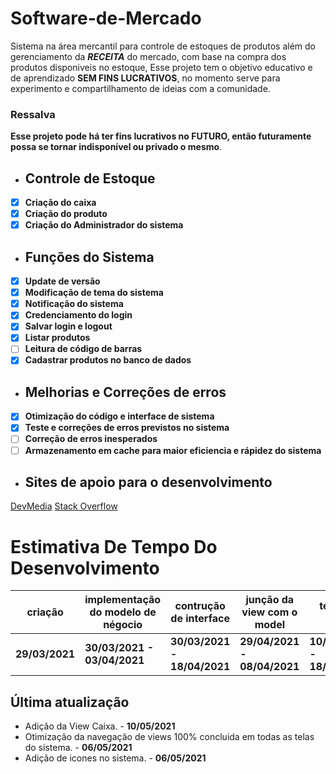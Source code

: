 # Software-de-Mercado
Sistema na área mercantil para controle de estoques de produtos além do gerenciamento da ***RECEITA*** do mercado, com base na compra dos produtos disponiveis no estoque, Esse projeto tem o objetivo educativo e de aprendizado **SEM FINS LUCRATIVOS**, no momento serve para experimento e compartilhamento de ideias com a comunidade.
### Ressalva
**Esse projeto pode há ter fins lucrativos no FUTURO, então futuramente possa se tornar indisponível ou privado o mesmo**.
- ## Controle de Estoque
- [x] **Criação do caixa**
- [x] **Criação do produto**
- [x] **Criação do Administrador do sistema**
- ## Funções do Sistema
- [x] **Update de versão**
- [x] **Modificação de tema do sistema**
- [x] **Notificação do sistema**
- [x] **Credenciamento do login**
- [x] **Salvar login e logout**
- [x] **Listar produtos**
- [ ] **Leitura de código de barras**
- [x] **Cadastrar produtos no banco de dados**
- ## Melhorias e Correções de erros
- [x] **Otimização do código e interface de sistema**
- [x] **Teste e correções de erros previstos no sistema**
- [ ] **Correção de erros inesperados**
- [ ] **Armazenamento em cache para maior eficiencia e rápidez do sistema**  
- ## Sites de apoio para o desenvolvimento
[DevMedia](https://www.devmedia.com.br/)
[Stack Overflow](https://pt.stackoverflow.com/)
# Estimativa De Tempo Do Desenvolvimento
|criação       |implementação do modelo de négocio|   contrução de interface  | junção da view com o model|       teste de erros      |termino do programa|
|--------------|----------------------------------|---------------------------|---------------------------|---------------------------|-------------------|
|**29/03/2021**|    **30/03/2021 - 03/04/2021**   |**30/03/2021 - 18/04/2021**|**29/04/2021 - 08/04/2021**|**10/04/2021 - 18/05/2021**|   **20/05/2021**  |
## Última atualização
- Adição da View Caixa. - **10/05/2021**
- Otimização da navegação de views 100% concluida em todas as telas do sistema. - **06/05/2021**
- Adição de icones no sistema. - **06/05/2021**
